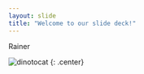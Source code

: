 ```yaml
---
layout: slide
title: "Welcome to our slide deck!"
---
```


Rainer

![dinotocat](https://octodex.github.com/images/dinotocat.png)
{: .center}
